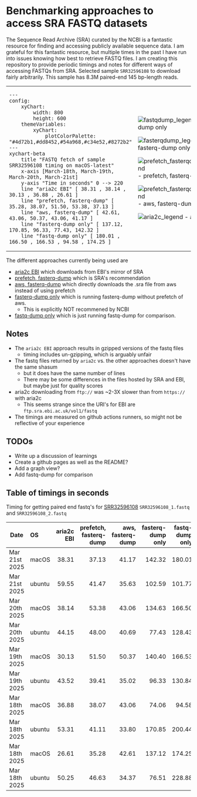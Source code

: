 # Benchmarking approaches to access SRA FASTQ datasets

The Sequence Read Archive (SRA) curated by the NCBI is a fantastic resource for finding and accessing publicly available sequence data.
I am grateful for this fantastic resource, but multiple times in the past I have run into issues knowing how best to retrieve FASTQ files.
I am creating this repository to provide periodic timings and notes for different ways of accessing FASTQs from SRA. Selected sample `SRR32596108`
to download fairly arbitrarily. This sample has 8.3M paired-end 145 bp-length reads.

<table cellspacing="0" cellpadding="0" border="0">
  <tbody>
  <td width="600px">

```mermaid
---
config:
    xyChart:
        width: 800
        height: 600
    themeVariables:
        xyChart:
            plotColorPalette: "#4d72b1,#dd8452,#54a968,#c34e52,#8272b2"
---
xychart-beta
    title "FASTQ fetch of sample SRR32596108 timing on macOS-latest"
    x-axis [March-18th, March-19th, March-20th, March-21st]
    y-axis "Time in seconds" 0 --> 220
    line "aria2c EBI" [ 38.31 , 38.14 , 30.13 , 36.88 , 26.61 ]
    line "prefetch, fasterq-dump" [ 35.28, 38.07, 51.50, 53.38, 37.13 ]
    line "aws, fasterq-dump" [ 42.61, 43.06, 50.37, 43.06, 41.17 ]
    line "fasterq-dump only" [ 137.12, 170.85, 96.33, 77.43, 142.32 ]
    line "fastq-dump only" [ 180.01 , 166.50 , 166.53 , 94.58 , 174.25 ]
 ```
</td>
<td>

![fastqdump_legend](https://placehold.co/10x10/8272b2/8272b2) - fastq-dump only

![fasterqdump_legend](https://placehold.co/10x10/c34e52/c34e52) - fasterq-dump only

![prefetch_fasterqdump_legend](https://placehold.co/10x10/dd8452/dd8452) - prefetch, fasterq-dump

![prefetch_fasterqdump_legend](https://placehold.co/10x10/54a968/54a968) - aws, fasterq-dump

![aria2c_legend](https://placehold.co/10x10/4d72b1/4d72b1) - aria2c EBI

</td>
</tr>
</tbody>
</table>


The different approaches currently being used are
- [aria2c EBI](scripts/aria2c_ebi.bash) which downloads from EBI's mirror of SRA
- [prefetch, fasterq-dump](scripts/prefetch_and_fasterqdump.bash) which is SRA's recommendation
- [aws, fasterq-dump](scripts/aws_and_fasterqdump.bash) which directly downloads the .sra file from aws instead of using prefetch
- [fasterq-dump only](scripts/fasterqdump_only.bash) which is running fasterq-dump without prefetch of aws.
    - This is explicitly NOT recommened by NCBI
- [fastq-dump only](scripts/fastqdump_only.bash) which is just running fastq-dump for comparison.

## Notes
- The `aria2c EBI` approach results in gzipped versions of the fastq files
    - timing includes un-gzipping, which is arguably unfair
- The fastq files returned by `aria2c` vs. the other approaches doesn't have the same shasum
    - but it does have the same number of lines
    - There may be some differences in the files hosted by SRA and EBI, but maybe just for quality scores
- aria2c downloading from `ftp://` was ~2-3X slower than from `https://` with aria2c
    - This seems strange since the URI's for EBI are `ftp.sra.ebi.ac.uk/vol1/fastq`
- The timings are measured on github actions runners, so might not be reflective of your experience

## TODOs
- Write up a discussion of learnings
- Create a github pages as well as the README?
- Add a graph view?
- Add fastq-dump for comparison

## Table of timings in seconds
Timing for getting paired end fastq's for
[SRR32596108](https://trace.ncbi.nlm.nih.gov/Traces/?view=run_browser&acc=SRR32596108&display=metadata)
 `SRR32596108_1.fastq` and `SRR32596108_2.fastq`

| Date | OS | aria2c EBI | prefetch, fasterq-dump | aws, fasterq-dump | fasterq-dump only | fastq-dump only |
| --- | :-- | --: | --: | --: | --: | --: |
| Mar 21st 2025 | macOS | 38.31 | 37.13 | 41.17 | 142.32 | 180.01 |
| Mar 21st 2025 | ubuntu | 59.55 | 41.47 | 35.63 | 102.59 | 101.77 |
| Mar 20th 2025 | macOS | 38.14 | 53.38 | 43.06 | 134.63 | 166.50 |
| Mar 20th 2025 | ubuntu | 44.15 | 48.00 | 40.69 | 77.43 | 128.43 |
| Mar 19th 2025 | macOS | 30.13 | 51.50 | 50.37 | 140.40 | 166.53 |
| Mar 19th 2025 | ubuntu | 43.52 | 39.41 | 35.02 | 96.33 | 130.84 |
| Mar 18th 2025 | macOS | 36.88 | 38.07 | 43.06 | 74.06 | 94.58 |
| Mar 18th 2025 | ubuntu | 53.31 | 41.11 | 33.80 | 170.85 | 200.44 |
| Mar 18th 2025 | macOS | 26.61 | 35.28 | 42.61 | 137.12 | 174.25 |
| Mar 18th 2025 | ubuntu | 50.25 | 46.63 | 34.37 | 76.51 | 228.88 |
